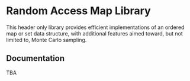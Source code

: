 # Random Access Map Library
This header only library provides efficient implementations of an ordered map or set data structure, 
with additional features aimed toward, but not limited to, Monte Carlo sampling.

## Documentation
TBA
